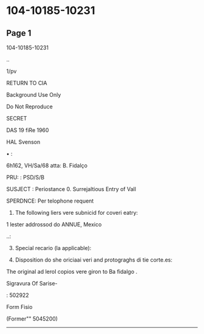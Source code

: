 # 104-10185-10231

## Page 1

104-10185-10231

..

1/pv

RETURN TO CIA

Background Use Only

Do Not Reproduce

SECRET

DAS 19 fiRe 1960

HAL Svenson

• :

6h162, VH/Sa/68 atta: B. Fidalço

PRU: : PSD/S/B

SUSJECT : Periostance 0. Surrejaltious Entry of Vall

SPERDNCE: Per telophone requent

1. The following liers vere subnicid for coveri eatry:

1 lester addrossod do ANNUE, Mexico

..:

3. Special recario (la applicable):

3. Disposition do she oriciaai veri and protograghs di tie corte.es:

The original ad leroI copios vere giron to Ba fidalgo .

Sigravura Of Sarise-

: 502922

Form Fisio

(Former"" 5045200)

---

